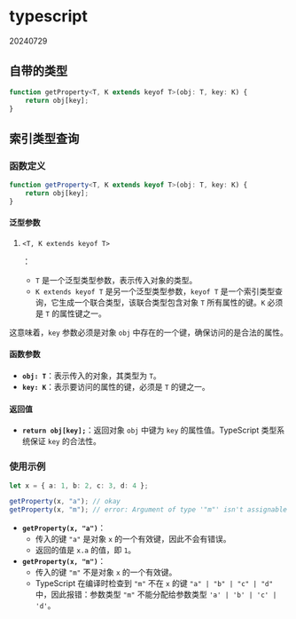 # typescript

20240729

## 自带的类型

```js
function getProperty<T, K extends keyof T>(obj: T, key: K) {
    return obj[key];
}
```

## 索引类型查询

### 函数定义

```ts
function getProperty<T, K extends keyof T>(obj: T, key: K) {
    return obj[key];
}
```

#### 泛型参数

1. `<T, K extends keyof T>`

   ：

   - `T` 是一个泛型类型参数，表示传入对象的类型。
   - `K extends keyof T` 是另一个泛型类型参数，`keyof T` 是一个索引类型查询，它生成一个联合类型，该联合类型包含对象 `T` 所有属性的键。`K` 必须是 `T` 的属性键之一。

这意味着，`key` 参数必须是对象 `obj` 中存在的一个键，确保访问的是合法的属性。

#### 函数参数

- **`obj: T`**：表示传入的对象，其类型为 `T`。
- **`key: K`**：表示要访问的属性的键，必须是 `T` 的键之一。

#### 返回值

- **`return obj[key];`**：返回对象 `obj` 中键为 `key` 的属性值。TypeScript 类型系统保证 `key` 的合法性。

### 使用示例

```ts
let x = { a: 1, b: 2, c: 3, d: 4 };

getProperty(x, "a"); // okay
getProperty(x, "m"); // error: Argument of type '"m"' isn't assignable to parameter of type '"a" | "b" | "c" | "d"'.
```

- **`getProperty(x, "a")`**：
  - 传入的键 `"a"` 是对象 `x` 的一个有效键，因此不会有错误。
  - 返回的值是 `x.a` 的值，即 `1`。
- **`getProperty(x, "m")`**：
  - 传入的键 `"m"` 不是对象 `x` 的一个有效键。
  - TypeScript 在编译时检查到 `"m"` 不在 `x` 的键 `"a" | "b" | "c" | "d"` 中，因此报错：参数类型 `"m"` 不能分配给参数类型 `'a' | 'b' | 'c' | 'd'`。
